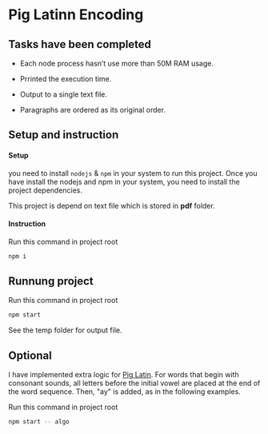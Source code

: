 # Pig Latinn Encoding

## Tasks have been completed

-  Each node process hasn’t use more than 50M RAM usage.

-  Prrinted the execution time.

-  Output to a single text file.

-  Paragraphs are ordered as its original order.

## Setup and instruction

#### Setup

you need to install `nodejs` & `npm` in your system to run this project. Once you have install the nodejs and npm in your system, you need to install the project dependencies.

This project is depend on text file which is stored in **pdf** folder.

#### Instruction

Run this command in project root

```bash
npm i
```

## Runnung project

Run this command in project root

```bash
npm start
```

See the temp folder for output file.

## Optional

I have implemented extra logic for [Pig Latin](https://en.wikipedia.org/wiki/Pig_Latin). For words that begin with consonant sounds, all letters before the initial vowel are placed at the end of the word sequence. Then, "ay" is added, as in the following examples.

Run this command in project root

```bash
npm start -- algo
```
